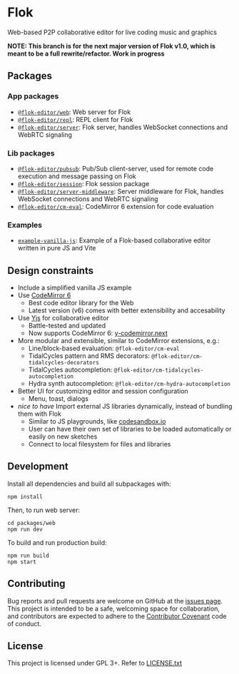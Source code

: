 # Flok

Web-based P2P collaborative editor for live coding music and graphics

**NOTE: This branch is for the next major version of Flok v1.0, which is meant
to be a full rewrite/refactor. Work in progress**

## Packages

### App packages

* [`@flok-editor/web`](packages/web): Web server for Flok
* [`@flok-editor/repl`](packages/repl): REPL client for Flok
* [`@flok-editor/server`](packages/server): Flok server, handles WebSocket connections
  and WebRTC signaling

### Lib packages

* [`@flok-editor/pubsub`](packages/pubsub): Pub/Sub client-server, used for remote code
  execution and message passing on Flok
* [`@flok-editor/session`](packages/session): Flok session package
* [`@flok-editor/server-middleware`](packages/server-middleware): Server middleware for
  Flok, handles WebSocket connections and WebRTC signaling
* [`@flok-editor/cm-eval`](packages/cm-eval): CodeMirror 6 extension for code evaluation

### Examples

* [`example-vanilla-js`](packages/example-vanilla-js): Example of a Flok-based
  collaborative editor written in pure JS and Vite

## Design constraints

* Include a simplified vanilla JS example
* Use [CodeMirror 6](https://codemirror.net/)
    * Best code editor library for the Web
    * Latest version (v6) comes with better extensibility and accesability
* Use [Yjs](https://yjs.dev/) for collaborative editor
    * Battle-tested and updated
    * Now supports CodeMirror 6:
      [y-codemirror.next](https://github.com/yjs/y-codemirror.next)
* More modular and extensible, similar to CodeMirror extensions, e.g.:
    * Line/block-based evaluation: `@flok-editor/cm-eval`
    * TidalCycles pattern and RMS decorators: `@flok-editor/cm-tidalcycles-decorators`
    * TidalCycles autocompletion: `@flok-editor/cm-tidalcycles-autocompletion`
    * Hydra synth autocompletion: `@flok-editor/cm-hydra-autocompletion`
* Better UI for customizing editor and session configuration
    * Menu, toast, dialogs
* *nice to have* Import external JS libraries dynamically, instead of bundling
  them with Flok
    * Similar to JS playgrounds, like [codesandbox.io](https://codesandbox.io/)
    * User can have their own set of libraries to be loaded automatically or
      easily on new sketches
    * Connect to local filesystem for files and libraries

## Development

Install all dependencies and build all subpackages with:

```
npm install
```

Then, to run web server:

```
cd packages/web
npm run dev
```

To build and run production build:

```
npm run build
npm start
```


## Contributing

Bug reports and pull requests are welcome on GitHub at the [issues
page](https://github.com/munshkr/flok). This project is intended to be a safe,
welcoming space for collaboration, and contributors are expected to adhere to
the [Contributor Covenant](http://contributor-covenant.org) code of conduct.


## License

This project is licensed under GPL 3+. Refer to [LICENSE.txt](LICENSE.txt)

